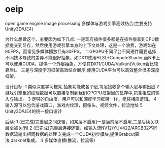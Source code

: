 # oeip
open game engine image processing
多媒体与游戏引擎高效结合(主要支持Unity3D/UE4)

为什么想做这个，主要因为如下几点:
一是现有插件很多都是在插件层拿到CPU数据提交到显存，然后使用游戏引擎本身的上下文处理，这是一个浪费，游戏如在90FPS，而常见多媒体播放只有30FPS。
二GPGPU不同平台不同硬件需要选择不同技术导致的差异不能很好抽象，如DX11使用HLSL+ComputeShader,而N卡上可以使用CUDA，提供一个外层抽象，方便在DX11/CUDA/Vulkun(Vulkun会比较靠后)。
三是与深度学习框架高效结合展示,使用CUDA平台可以高效整合很多深度框架。

设计目标:
1 类似深度学习框架,抽象功能成各个层,每层接收多个输入层与输出层
2 游戏引擎里的纹理数据可以直接复制到我们GPGPU框架里的显存中,包含相应的输入与输出。
3 足够的自由度，用户可以和深度学习框架一样，组装相应逻辑。
4 输入源可以包含游戏窗口，游戏内纹理，摄像头，视频文件，拉流地址
5 Unity3D/UE4的统一接口设计

后续:
1 (已完成)完善层之间逻辑，如某层不启用(一是当前层不启用,二是后续关联层全被关闭) 
2 (已完成)完善层连接逻辑，如输入流NV12/YUV422/ARGB32不同数据流输出相同数据的处理
3 完成一个CUDA初步模块,提供Grabcut算法,darknet集成。
4 多媒体直播(推流，拉流等)



